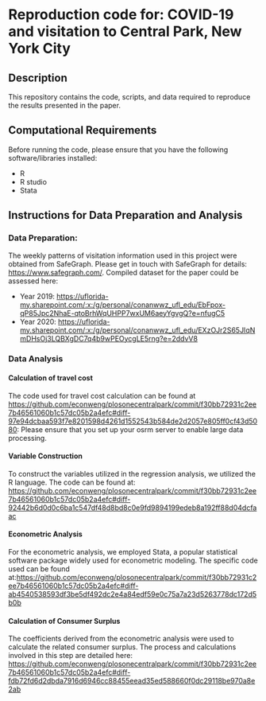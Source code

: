 # Reproduction code for: COVID-19 and visitation to Central Park, New York City

## Description
This repository contains the code, scripts, and data required to reproduce the results presented in the paper.

## Computational Requirements
Before running the code, please ensure that you have the following software/libraries installed:
* R
* R studio
* Stata

## Instructions for Data Preparation and Analysis
### Data Preparation:

The weekly patterns of visitation information used in this project were obtained from SafeGraph. Please get in touch with SafeGraph for details: https://www.safegraph.com/. Compiled dataset for the paper could be assessed here: 
* Year 2019: https://uflorida-my.sharepoint.com/:x:/g/personal/conanwwz_ufl_edu/EbFpox-qP85Jpc2NhaE-qtoBrhWqUHPP7wxUM6aeyYgvgQ?e=nfugC5
* Year 2020: https://uflorida-my.sharepoint.com/:x:/g/personal/conanwwz_ufl_edu/EXzOJr2S65JIqNmDHsOj3LQBXgDC7q4b9wPEOycgLE5rng?e=2ddvV8

### Data Analysis

#### Calculation of travel cost
The code used for travel cost calculation can be found at https://github.com/econweng/plosonecentralpark/commit/f30bb72931c2ee7b46561060b1c57dc05b2a4efc#diff-97e94dcbaa593f7e8201598d4261d1552543b584de2d2057e805ff0cf43d5080: Please ensure that you set up your osrm server to enable large data processing.

#### Variable Construction
To construct the variables utilized in the regression analysis, we utilized the R language. The code can be found at: https://github.com/econweng/plosonecentralpark/commit/f30bb72931c2ee7b46561060b1c57dc05b2a4efc#diff-92442b6d0d0c6ba1c547df48d8bd8c0e9fd9894199edeb8a192ff88d04dcfaac

#### Econometric Analysis
For the econometric analysis, we employed Stata, a popular statistical software package widely used for econometric modeling. The specific code used can be found at:https://github.com/econweng/plosonecentralpark/commit/f30bb72931c2ee7b46561060b1c57dc05b2a4efc#diff-ab4540538593df3be5df492dc2e4a84edf59e0c75a7a23d5263778dc172d5b0b

#### Calculation of Consumer Surplus
The coefficients derived from the econometric analysis were used to calculate the related consumer surplus. The process and calculations involved in this step are detailed here: https://github.com/econweng/plosonecentralpark/commit/f30bb72931c2ee7b46561060b1c57dc05b2a4efc#diff-fdb72fd6d2dbda7916d6946cc88455eead35ed588660f0dc29118be970a8e2ab






